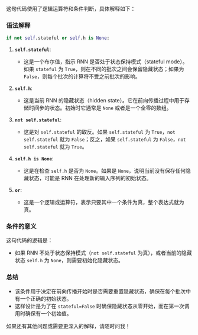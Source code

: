 这句代码使用了逻辑运算符和条件判断，具体解释如下：

### 语法解释
```python
if not self.stateful or self.h is None:
```

1. **`self.stateful`**:
   - 这是一个布尔值，指示 RNN 是否处于状态保持模式（stateful mode）。如果 `stateful` 为 `True`，则在不同的批次之间会保留隐藏状态；如果为 `False`，则每个批次的计算将不受之前批次的影响。

2. **`self.h`**:
   - 这是当前 RNN 的隐藏状态（hidden state）。它在前向传播过程中用于存储时间步的状态。初始时它通常是 `None` 或者是一个全零的数组。

3. **`not self.stateful`**:
   - 这是对 `self.stateful` 的取反。如果 `self.stateful` 为 `True`，`not self.stateful` 就为 `False`；反之，如果 `self.stateful` 为 `False`，`not self.stateful` 就为 `True`。

4. **`self.h is None`**:
   - 这是在检查 `self.h` 是否为 `None`。如果是 `None`，说明当前没有保存任何隐藏状态，可能是 RNN 在处理新的输入序列的初始状态。

5. **`or`**:
   - 这是一个逻辑或运算符，表示只要其中一个条件为真，整个表达式就为真。

### 条件的意义
这句代码的逻辑是：
- 如果 RNN 不处于状态保持模式（`not self.stateful` 为真），或者当前的隐藏状态 `self.h` 为 `None`，则需要初始化隐藏状态。
  
### 总结
- 该条件用于决定在前向传播开始时是否需要重置隐藏状态，确保在每个批次中有一个正确的初始状态。
- 这样设计是为了在 `stateful=False` 时确保隐藏状态从零开始，而在第一次调用时确保有一个初始值。

如果还有其他问题或需要更深入的解释，请随时问我！